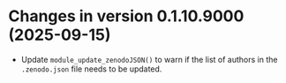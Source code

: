 <!-- NEWS.md was auto-generated by NEWS.Rmd. Please DO NOT edit by hand!-->

# Changes in version 0.1.10.9000 (2025-09-15)

- Update `module_update_zenodoJSON()` to warn if the list of authors in
  the `.zenodo.json` file needs to be updated.
